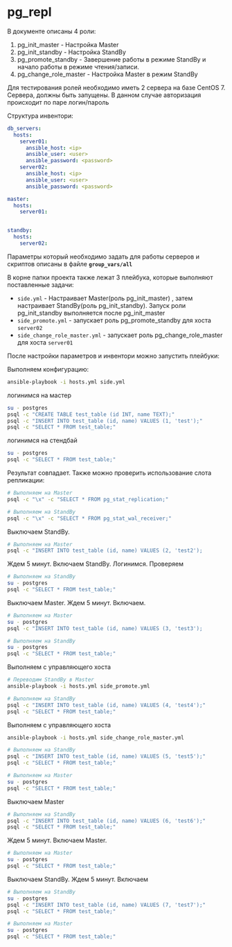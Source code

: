 # pg_repl

В документе описаны 4 роли:
1) pg_init_master - Настройка Master
2) pg_init_standby - Настройка StandBy
3) pg_promote_standby - Завершение работы в режиме StandBy и начало работы в режиме чтения/записи.
4) pg_change_role_master - Настройка Master в режим StandBy

Для тестирования ролей необходимо иметь 2 сервера на базе CentOS 7.
Сервера, должны быть запущены.
В данном случае авторизация происходит по паре логин/пароль

Структура инвентори:
```yaml
db_servers:
  hosts:
    server01:
      ansible_host: <ip>
      ansible_user: <user>
      ansible_password: <password>
    server02:
      ansible_host: <ip>
      ansible_user: <user>
      ansible_password: <password>

master:
  hosts:
    server01:


standby:
  hosts:
    server02:
```

Параметры который необходимо задать для работы серверов и скриптов описаны в файле **`group_vars/all`**

В корне папки проекта также лежат 3 плейбука, которые выполняют поставленные задачи:
+ `side.yml` - Настраивает Master(роль pg_init_master) , затем настраивает StandBy(роль pg_init_standby). Запуск роли pg_init_standby выполняется после pg_init_master
+ `side_promote.yml` - запускает роль pg_promote_standby для хоста `server02`
+ `side_change_role_master.yml` - запускает роль pg_change_role_master для хоста `server01`

После настройки параметров и инвентори можно запустить плейбуки:

Выполняем конфигурацию:
```bash
ansible-playbook -i hosts.yml side.yml
```
логинимся на мастер
```bash
su - postgres
psql -c "CREATE TABLE test_table (id INT, name TEXT);"
psql -c "INSERT INTO test_table (id, name) VALUES (1, 'test');"
psql -c "SELECT * FROM test_table;"
```
логинимся на стендбай
```bash
su - postgres
psql -c "SELECT * FROM test_table;"
```
Результат совпадает.
Также можно проверить использование слота репликации:
```bash
# Выполняем на Master
psql -c "\x" -c "SELECT * FROM pg_stat_replication;"
```

```bash
# Выполняем на StandBy
psql -c "\x" -c "SELECT * FROM pg_stat_wal_receiver;"
```

Выключаем StandBy. 

```bash
# Выполняем на Master
psql -c "INSERT INTO test_table (id, name) VALUES (2, 'test2');
```

Ждем 5 минут. Включаем StandBy. Логинимся. Проверяем
```bash
# Выполняем на StandBy
su - postgres
psql -c "SELECT * FROM test_table;"
```

Выключаем Master. Ждем 5 минут. Включаем. 
```bash
# Выполняем на Master
su - postgres
psql -c "INSERT INTO test_table (id, name) VALUES (3, 'test3');
```

```bash
# Выполняем на StandBy
su - postgres
psql -c "SELECT * FROM test_table;"
```


Выполняем с управляющего хоста
```bash
# Переводим StandBy в Master
ansible-playbook -i hosts.yml side_promote.yml
```

```bash
# Выполняем на StandBy
psql -c "INSERT INTO test_table (id, name) VALUES (4, 'test4');"
psql -c "SELECT * FROM test_table;"
```

Выполняем с управляющего хоста
```bash
ansible-playbook -i hosts.yml side_change_role_master.yml
```

```bash
# Выполняем на StandBy
psql -c "INSERT INTO test_table (id, name) VALUES (5, 'test5');"
psql -c "SELECT * FROM test_table;"
```

```bash
# Выполняем на Master
su - postgres
psql -c "SELECT * FROM test_table;"
```

Выключаем Master
```bash
# Выполняем на StandBy
psql -c "INSERT INTO test_table (id, name) VALUES (6, 'test6');"
psql -c "SELECT * FROM test_table;"
```

Ждем 5 минут. Включаем Master.

```bash
# Выполняем на Master
su - postgres
psql -c "SELECT * FROM test_table;"
```

Выключаем StandBy. Ждем 5 минут. Включаем
```bash
# Выполняем на StandBy
su - postgres
psql -c "INSERT INTO test_table (id, name) VALUES (7, 'test7');"
psql -c "SELECT * FROM test_table;"
```

```bash
# Выполняем на Master
su - postgres
psql -c "SELECT * FROM test_table;"
```
